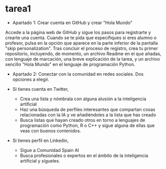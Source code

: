 # tarea1
 - Apartado 1: Crear cuenta en GitHub y crear "Hola Mundo"

Accede a la página web de GitHub y sigue los pasos para registrarte y crearte una cuenta. Cuando se te pida que especifiques si eres alumno o profesor, pulsa en la opción que aparece en la parte inferior de la pantalla "skip personalization". Tras concluir el proceso de registro, crea tu primer repositorio, incluyendo, de momento, un archivo Readme en el que añadas, con lenguaje de marcación, una breve explicación de la tarea, y un archivo sencillo "Hola Mundo" en el lenguaje de programación Python. 

- Apartado 2: Conectar con la comunidad en redes sociales. Dos opciones a elegir.

 - Si tienes cuenta en Twitter,
   - Crea una lista y nómbrala con alguna alusión a la inteligencia artificial
   - Haz una búsqueda de perfiles interesantes que compartan cosas relacionadas con la IA y ve añadiéndoles a la lista que has creado
   - Busca listas que hayan creado otros en torno a lenguajes de programación como Python, R o C++ y sigue alguna de ellas que veas con buenos contenidos. 
 -  Si tienes perfil en Linkedin,
    - Sigue a Comunidad Spain AI
    - Busca profesionales o expertos en el ámbito de la inteligencia artificial y sígueles.
